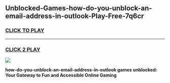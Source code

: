 
## Unblocked-Games-how-do-you-unblock-an-email-address-in-outlook-Play-Free-7q6cr
<h3>
<a href="https://premium76.site?title=how-do-you-unblock-an-email-address-in-outlook&ref=20M">CLICK TO PLAY</a></h3>
<hr>

<h3>
<a href="https://premium76.site?title=how-do-you-unblock-an-email-address-in-outlook&ref=20M">CLICK 2 PLAY</a>
  
</h3>

<a href="https://premium76.site?title=how-do-you-unblock-an-email-address-in-outlook&ref=19M"><img src="https://clearcache.store/games.png"></a>


**how-do-you-unblock-an-email-address-in-outlook games unblocked: Your Gateway to Fun and Accessible Online Gaming**
